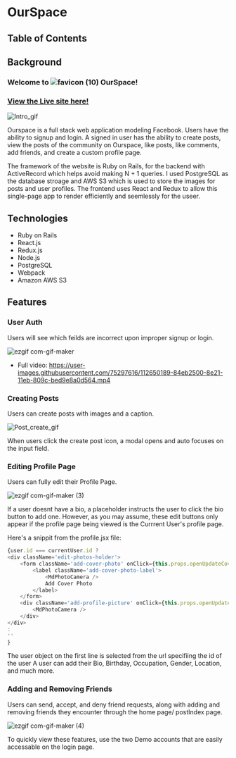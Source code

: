 # OurSpace

## Table of Contents

## Background

### Welcome to ![favicon (10)](https://user-images.githubusercontent.com/75297616/121967894-358d0480-cd3f-11eb-9a07-da6613f99b2f.png) OurSpace!

### [View the Live site here!](https://ourspace-1.herokuapp.com/)

![Intro_gif](https://user-images.githubusercontent.com/75297616/121966306-66b80580-cd3c-11eb-8498-42780ec63b88.gif)

Ourspace is a full stack web application modeling Facebook. Users have the ability to signup and login. A signed in user has the ability to create posts, view the posts of the community on Ourspace, like posts, like comments, add friends, and create a custom profile page.

The framework of the website is Ruby on Rails, for the backend with ActiveRecord which helps avoid making N + 1 queries. I used PostgreSQL as the database stroage and AWS S3 which is used to store the images for posts and user profiles. The frontend uses React and Redux to allow this single-page app to render efficiently and seemlessly for the useer.

## Technologies

* Ruby on Rails
* React.js
* Redux.js
* Node.js
* PostgreSQL
* Webpack
* Amazon AWS S3

## Features

### User Auth
Users will see which feilds are incorrect upon improper signup or login.

![ezgif com-gif-maker](https://user-images.githubusercontent.com/75297616/112651238-954fcf80-8e22-11eb-8e43-2a2f4cd0084f.gif)
- Full video: 
https://user-images.githubusercontent.com/75297616/112650189-84eb2500-8e21-11eb-809c-bed9e8a0d564.mp4

### Creating Posts

Users can create posts with images and a caption. 

![Post_create_gif](https://user-images.githubusercontent.com/75297616/122151677-f38ebc00-ce2d-11eb-85ab-ef88e56a248e.gif)

When users click the create post icon, a modal opens and auto focuses on the input field. 

### Editing Profile Page
Users can fully edit their Profile Page.

![ezgif com-gif-maker (3)](https://user-images.githubusercontent.com/75297616/122152118-c5f64280-ce2e-11eb-8280-cd764b254cdd.gif)

If a user doesnt have a bio, a placeholder instructs the user to click the bio button to add one.
However, as you may assume, these edit buttons only appear if the profile page being viewed is the Currrent User's profile page.

Here's a snippit from the profile.jsx file:

```javascript
{user.id === currentUser.id ? 
<div className='edit-photos-holder'>
    <form className='add-cover-photo' onClick={this.props.openUpdateCoverPhoto}>
        <label className='add-cover-photo-label'>
            <MdPhotoCamera />
            Add Cover Photo
        </label>
    </form>
    <div className='add-profile-picture' onClick={this.props.openUpdateProfilePhoto}>
        <MdPhotoCamera />
    </div>
</div>
:
''
}
```

The user object on the first line is selected from the url specifiing the id of the user 
A user can add their Bio, Birthday, Occupation, Gender, Location, and much more.


### Adding and Removing Friends
Users can send, accept, and deny friend requests, along with adding and removing friends they encounter through the home page/ postIndex page.

![ezgif com-gif-maker (4)](https://user-images.githubusercontent.com/75297616/122152949-0904e580-ce30-11eb-8ecb-0346e80bb661.gif)

To quickly view these features, use the two Demo accounts that are easily accessable on the login page.



